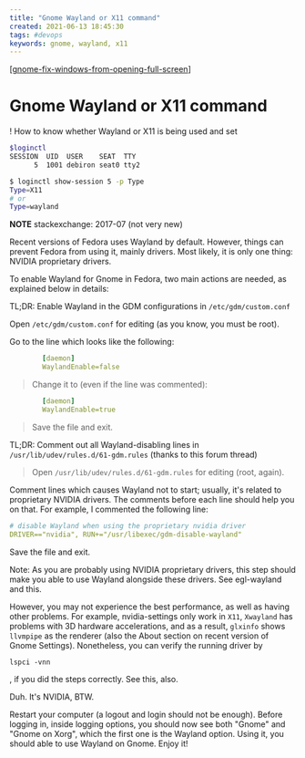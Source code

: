 ```yaml
---
title: "Gnome Wayland or X11 command"
created: 2021-06-13 18:45:30
tags: #devops
keywords: gnome, wayland, x11
---
```


[[gnome-fix-windows-from-opening-full-screen]]

# Gnome Wayland or X11 command

! How to know whether Wayland or X11 is being used and set

```bash
$loginctl
SESSION  UID  USER    SEAT  TTY
      5  1001 debiron seat0 tty2

$ loginctl show-session 5 -p Type
Type=X11
# or
Type=wayland
```

**NOTE** stackexchange: 2017-07 (not very new)

Recent versions of Fedora uses Wayland by default. However, things can prevent Fedora from using it, mainly drivers. Most likely, it is only one thing: NVIDIA proprietary drivers.

To enable Wayland for Gnome in Fedora, two main actions are needed, as explained below in details:

TL;DR: Enable Wayland in the GDM configurations in `/etc/gdm/custom.conf`

Open `/etc/gdm/custom.conf` for editing (as you know, you must be root).

Go to the line which looks like the following:

```yml
        [daemon]
        WaylandEnable=false
```

> Change it to (even if the line was commented):

```yml
        [daemon]
        WaylandEnable=true
```

> Save the file and exit.

TL;DR: Comment out all Wayland-disabling lines in `/usr/lib/udev/rules.d/61-gdm.rules` (thanks to this forum thread)

> Open `/usr/lib/udev/rules.d/61-gdm.rules` for editing (root, again).

Comment lines which causes Wayland not to start; usually, it's related to proprietary NVIDIA drivers. The comments before each line should help you on that. For example, I commented the following line:

```yml
# disable Wayland when using the proprietary nvidia driver
DRIVER=="nvidia", RUN+="/usr/libexec/gdm-disable-wayland"
```

Save the file and exit.

Note: As you are probably using NVIDIA proprietary drivers, this step should make you able to use Wayland alongside these drivers. See egl-wayland and this.

However, you may not experience the best performance, as well as having other problems. For example, nvidia-settings only work in `X11`, `Xwayland` has problems with 3D hardware accelerations, and as a result, `glxinfo` shows `llvmpipe` as the renderer (also the About section on recent version of Gnome Settings). Nonetheless, you can verify the running driver by

```bsh
lspci -vnn
```

, if you did the steps correctly. See this, also.

Duh. It's NVIDIA, BTW.

Restart your computer (a logout and login should not be enough). Before logging in, inside logging options, you should now see both "Gnome" and "Gnome on Xorg", which the first one is the Wayland option. Using it, you should able to use Wayland on Gnome. Enjoy it!

[//begin]: # "Autogenerated link references for markdown compatibility"
[gnome-fix-windows-from-opening-full-screen]: gnome-fix-windows-from-opening-full-screen.md "Gnome Fix Windows From Opening Full Screen"
[//end]: # "Autogenerated link references"
